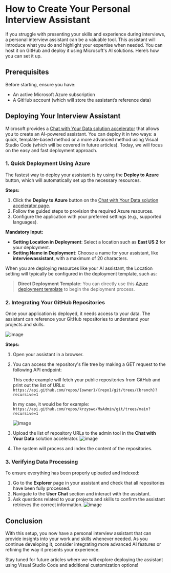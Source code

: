 # How to Create Your Personal Interview Assistant

If you struggle with presenting your skills and experience during interviews, a personal interview assistant can be a valuable tool. This assistant will introduce what you do and highlight your expertise when needed. You can host it on GitHub and deploy it using Microsoft's AI solutions. Here’s how you can set it up.

## Prerequisites

Before starting, ensure you have:

- An active Microsoft Azure subscription
- A GitHub account (which will store the assistant’s reference data)

## Deploying Your Interview Assistant

Microsoft provides a [Chat with Your Data solution accelerator](https://github.com/Azure-Samples/chat-with-your-data-solution-accelerator?tab=readme-ov-file) that allows you to create an AI-powered assistant. You can deploy it in two ways: a quick, template-based method or a more advanced method using Visual Studio Code (which will be covered in future articles). Today, we will focus on the easy and fast deployment approach.

### 1. Quick Deployment Using Azure

The fastest way to deploy your assistant is by using the **Deploy to Azure** button, which will automatically set up the necessary resources.

**Steps:**

1. Click the **Deploy to Azure** button on the [Chat with Your Data solution accelerator page](https://github.com/Azure-Samples/chat-with-your-data-solution-accelerator?tab=readme-ov-file).
2. Follow the guided steps to provision the required Azure resources.
3. Configure the application with your preferred settings (e.g., supported languages).

**Mandatory Input:**

- **Setting Location in Deployment**: Select a location such as **East US 2** for your deployment.
- **Setting Name in Deployment**: Choose a name for your assistant, like **interviewassistant**, with a maximum of 20 characters.

When you are deploying resources like your AI assistant, the Location setting will typically be configured in the deployment template, such as:

> **Direct Deployment Template**: You can directly use this [Azure deployment template](https://portal.azure.com/#create/Microsoft.Template/uri/https%3A%2F%2Fraw.githubusercontent.com%2FAzure-Samples%2Fchat-with-your-data-solution-accelerator%2Frefs%2Fheads%2Fmain%2Finfra%2Fmain.json) to begin the deployment process.

### 2. Integrating Your GitHub Repositories

Once your application is deployed, it needs access to your data. The assistant can reference your GitHub repositories to understand your projects and skills.

![image](https://github.com/user-attachments/assets/f2385eb5-6dd1-438e-a9d8-b00634a0ad7d)


**Steps:**

1. Open your assistant in a browser.
2. You can access the repository's file tree by making a GET request to the following API endpoint:

   This code example will fetch your public repositories from GitHub and print out the list of URLs:  
   `https://api.github.com/repos/{owner}/{repo}/git/trees/{branch}?recursive=1`

   In my case, it would be for example:  
   `https://api.github.com/repos/krzyswo/MsAdmin/git/trees/main?recursive=1`

   ![image](https://github.com/user-attachments/assets/d9a7c8ce-e91e-4431-a613-0ae212aa632e)


4. Upload the list of repository URLs to the admin tool in the **Chat with Your Data** solution accelerator.
   ![image](https://github.com/user-attachments/assets/f9f213cc-b105-429e-8e39-aed6aee2237e)

5. The system will process and index the content of the repositories.

### 3. Verifying Data Processing

To ensure everything has been properly uploaded and indexed:

1. Go to the **Explorer** page in your assistant and check that all repositories have been fully processed.
2. Navigate to the **User Chat** section and interact with the assistant.
3. Ask questions related to your projects and skills to confirm the assistant retrieves the correct information.
![image](https://github.com/user-attachments/assets/ed96a8f2-aace-48b8-9e78-61da621a63ef)

## Conclusion

With this setup, you now have a personal interview assistant that can provide insights into your work and skills whenever needed. As you continue developing it, consider integrating more advanced AI features or refining the way it presents your experience.

Stay tuned for future articles where we will explore deploying the assistant using Visual Studio Code and additional customization options!
